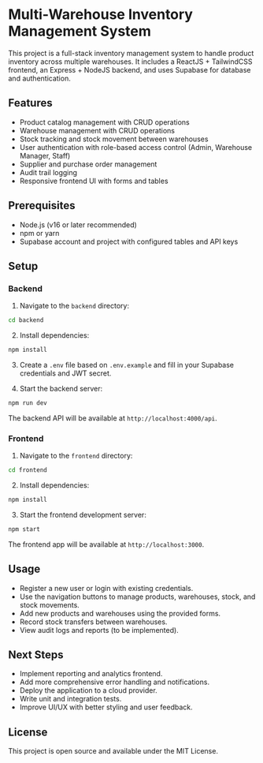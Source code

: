 # Multi-Warehouse Inventory Management System

This project is a full-stack inventory management system to handle product inventory across multiple warehouses. It includes a ReactJS + TailwindCSS frontend, an Express + NodeJS backend, and uses Supabase for database and authentication.

## Features

- Product catalog management with CRUD operations
- Warehouse management with CRUD operations
- Stock tracking and stock movement between warehouses
- User authentication with role-based access control (Admin, Warehouse Manager, Staff)
- Supplier and purchase order management
- Audit trail logging
- Responsive frontend UI with forms and tables

## Prerequisites

- Node.js (v16 or later recommended)
- npm or yarn
- Supabase account and project with configured tables and API keys

## Setup

### Backend

1. Navigate to the `backend` directory:

```bash
cd backend
```

2. Install dependencies:

```bash
npm install
```

3. Create a `.env` file based on `.env.example` and fill in your Supabase credentials and JWT secret.

4. Start the backend server:

```bash
npm run dev
```

The backend API will be available at `http://localhost:4000/api`.

### Frontend

1. Navigate to the `frontend` directory:

```bash
cd frontend
```

2. Install dependencies:

```bash
npm install
```

3. Start the frontend development server:

```bash
npm start
```

The frontend app will be available at `http://localhost:3000`.

## Usage

- Register a new user or login with existing credentials.
- Use the navigation buttons to manage products, warehouses, stock, and stock movements.
- Add new products and warehouses using the provided forms.
- Record stock transfers between warehouses.
- View audit logs and reports (to be implemented).

## Next Steps

- Implement reporting and analytics frontend.
- Add more comprehensive error handling and notifications.
- Deploy the application to a cloud provider.
- Write unit and integration tests.
- Improve UI/UX with better styling and user feedback.

## License

This project is open source and available under the MIT License.

